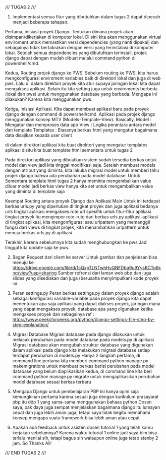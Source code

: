 /// TUGAS 2 ///
1. Implementasi semua fitur yang dibutuhkan dalam tugas 2 dapat dipecah menjadi
beberapa tahapan.

Pertama, inisiasi proyek Django.
Tentukan dimana proyek akan disimpan/dikerjakan di komputer lokal.
Di sini kita akan menggunakan virtual enviroment untuk memastikan
versi dependencies (yang nanti dipakai) dan sebagainya tidak bertabrakan 
dengan versi yang terinstalasi di komputer lokal.
Setelah semua dependencies yang dibutuhkan terinstall, projek django dapat
dengan mudah dibuat melalui command python di powershell/cmd.

Kedua, Routing projek django ke PWS.
Sebelum routing ke PWS, kita harus mengkonfigurasi enviroment variables
baik di direktori lokal dan juga di web pws.
Lalu di dalam direktori proyek kita atur supaya jaringan lokal kita dapat
mengakses aplikasi. Selain itu kita setting juga untuk enviroments berbeda (lokal dan pws)
untuk menggunakan database yang berbeda. Mengapa ini dilakukan? Karena kita menggunakan pws.

Ketiga, Inisiasi Aplikasi.
Kita dapat membuat aplikasi baru pada proyek django dengan command di powershell/cmd.
Aplikasi pada projek django menggunakan konsep MTV (Models-Template-View).
Basically,
Model : Mengatur dan memproses data app
View : Logika perantara antara model dan template
Templates : Biasanya berkas html yang mengatur bagaimana data disajikan kepada user client

di dalam direktori aplikasi kita buat direktori yang mengatur templates aplikasi
disitu kita buat template html sementara untuk tugas 2

Pada direktori aplikasi yang dibuatkan sistem sudah tersedia berkas untuk model dan view jadi
kita tinggal modifikasi saja.
Setelah membuat models dengan atribut yang diminta, kita lakuka migrasi model untuk memberi
tahu projek django bahwa ada perubahan pada model database.
Untuk Sementara template html tugas 2 hanya meminta mengembalikan value diluar model jadi
berkas view hanya kita set untuk mengembalikan value yang diminta di template saja

Keempat Routing antara proyek Django dan Aplikasi Main
Untuk ini terdapat berkas urls.py yang diperlukan di tingkat proyek dan juga aplikasi
bedanya urls tingkat aplikasi mengakses rute url spesifik untuk fitur-fitur aplikasi
tingkat proyek itu mengimpor rute-rute dari berkas urls.py aplikasi-aplikasi
di tingkat aplikasi, kita mengonfigurasi satu urlpattern yang memanggil fungsi dari views
di tingkat projek, kita menambahkan urlpattern untuk menuju berkas urls.py di aplikasi

Terakhir, karena sebelumnya kita sudah menghubungkan ke pws
Jadi tinggal kita update saja ke pws.

2. Bagan Request dari client ke server
Untuk gambar dan penjelesan bisa menuju ke https://drive.google.com/file/d/1cQxpTLNTwhHvQNFDbq9u9YysKCTo6knq/view?usp=sharing
Sumber refrensi dari laman web pbp dan juga slides yang disediakan dan 
juga (berusaha menyimpulkan) kode proyek ini

3. Peran settings.py
Peran berkas settings.py dalam proyek django adalah sebagai konfigurasi variable-variable pada proyek django
kita dapat menentukan apa saja aplikasi yang dapat diakses proyek, jaringan mana yang dapat mengakses proyek,
database apa yang digunakan ketika mengakses proyek dan sebagainya
ref : https://www.geeksforgeeks.org/python/django-settings-file-step-by-step-explanation/

4. Migrasi Database
Migrasi database pada django dilakukan untuk melacak perubahan pada model database pada models.py di aplikasi
Migrasi database akan mengubah struktur database yang digunakan dalam aplikasi
pada django kita melakukan migrasi database setiap terdapat perubahan di models.py
Hanya 2 langkah
pertama, di command line pertama kita memberi command python manage.py makemigrations untuk membuat
berkas berisi perubahan pada model database yang belum diaplikasikan
kedua, di command line kita beri command python manage.py migrate untuk mengaplikasikan
perubahan model database sesuai berkas terbaru

5. Mengapa Django untuk pembelajaran PBP
ini hanya opini saja kemungkinan pertama karena sesuai juga dengan kurikulum
prasayarat pbp itu ddp 1 yang sama-sama menggunakan bahasa python
Dosen saya, pak daya juga sempat menjelaskan bagaimana django itu lumayan cepat dan juga
lebih aman juga, tetapi saya tidak begitu memahami konsep mengapa suatu framework 
bisa lebih aman atau cepat

6. Apakah ada feedback untuk asisten dosen tutorial 1 yang telah kamu kerjakan sebelumnya?
Karena waktu tutorial 1 online jadi saya blm bisa terlalu menilai sih, tetapi bagus sih walaupun
online juga tetap stanby 2 jam. So Thanks All!

/// END TUGAS 2 ///